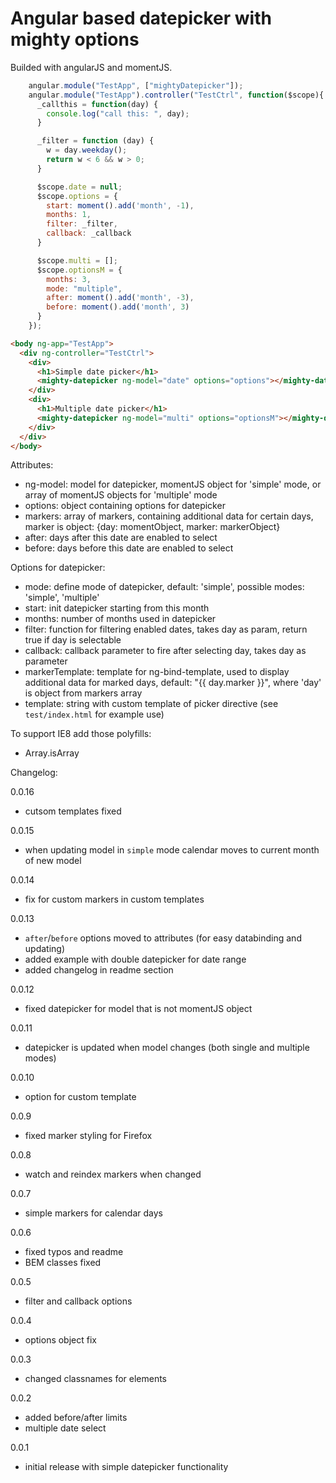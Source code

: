 # Angular based datepicker with mighty options

Builded with angularJS and momentJS.

```javascript
    angular.module("TestApp", ["mightyDatepicker"]);
    angular.module("TestApp").controller("TestCtrl", function($scope){
      _callthis = function(day) {
        console.log("call this: ", day);
      }

      _filter = function (day) {
        w = day.weekday();
        return w < 6 && w > 0;
      }

      $scope.date = null;
      $scope.options = {
        start: moment().add('month', -1),
        months: 1,
        filter: _filter,
        callback: _callback
      }

      $scope.multi = [];
      $scope.optionsM = {
        months: 3,
        mode: "multiple",
        after: moment().add('month', -3),
        before: moment().add('month', 3)
      }
    });
```

```html
<body ng-app="TestApp">
  <div ng-controller="TestCtrl">
    <div>
      <h1>Simple date picker</h1>
      <mighty-datepicker ng-model="date" options="options"></mighty-datepicker>
    </div>
    <div>
      <h1>Multiple date picker</h1>
      <mighty-datepicker ng-model="multi" options="optionsM"></mighty-datepicker>
    </div>
  </div>
</body>

```
Attributes:
- ng-model: model for datepicker, momentJS object for 'simple' mode, or array of momentJS objects for 'multiple' mode
- options: object containing options for datepicker
- markers: array of markers, containing additional data for certain days, marker is object: {day: momentObject, marker: markerObject}
- after: days after this date are enabled to select
- before: days before this date are enabled to select

Options for datepicker:
- mode: define mode of datepicker, default: 'simple', possible modes: 'simple', 'multiple'
- start: init datepicker starting from this month
- months: number of months used in datepicker
- filter: function for filtering enabled dates, takes day as param, return true if day is selectable
- callback: callback parameter to fire after selecting day, takes day as parameter
- markerTemplate: template for ng-bind-template, used to display additional data for marked days, default: "{{ day.marker }}", where 'day' is object from markers array
- template: string with custom template of picker directive (see `test/index.html` for example use)

To support IE8 add those polyfills:
- Array.isArray

Changelog:

0.0.16
- cutsom templates fixed

0.0.15
- when updating model in `simple` mode calendar moves to current month of new model

0.0.14
- fix for custom markers in custom templates

0.0.13
- `after`/`before` options moved to attributes (for easy databinding and updating)
- added example with double datepicker for date range
- added changelog in readme section

0.0.12
- fixed datepicker for model that is not momentJS object

0.0.11
- datepicker is updated when model changes (both single and multiple modes)

0.0.10
- option for custom template

0.0.9
- fixed marker styling for Firefox

0.0.8
- watch and reindex markers when changed

0.0.7
- simple markers for calendar days

0.0.6
- fixed typos and readme
- BEM classes fixed

0.0.5
- filter and callback options

0.0.4
- options object fix

0.0.3
- changed classnames for elements

0.0.2
- added before/after limits
- multiple date select

0.0.1
- initial release with simple datepicker functionality
